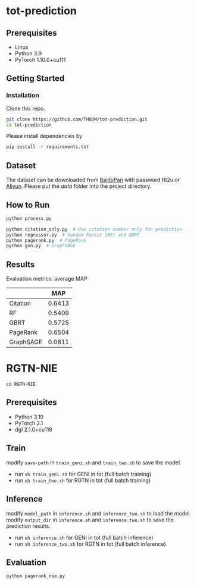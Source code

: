 # tot-prediction

## Prerequisites
- Linux
- Python 3.9
- PyTorch 1.10.0+cu111


## Getting Started

### Installation

Clone this repo.

```bash
git clone https://github.com/THUDM/tot-prediction.git
cd tot-prediction
```

Please install dependencies by

```bash
pip install -r requirements.txt
```

## Dataset
The dataset can be downloaded from [BaiduPan](https://pan.baidu.com/s/1ixgOizcJCBwNF_wNNQsvkQ?pwd=f62u) with password f62u or [Aliyun](https://open-data-set.oss-cn-beijing.aliyuncs.com/oag-benchmark/influence-prediction/paper-tot-prediction/data.zip).
Please put the _data_ folder into the project directory.

## How to Run
```bash
python process.py

python citation_only.py  # Use citation number only for prediction
python regressor.py  # Random Forest (RF) and GBRT
python pagerank.py  # PageRank
python gnn.py  # GraphSAGE
```

## Results
Evaluation metrics: average MAP

|       | MAP   |
|-------|-------|
| Citation  | 0.6413 |
| RF | 0.5409 |
| GBRT  | 0.5725 |
| PageRank      |  0.6504     |
| GraphSAGE      |   0.0811     |


# RGTN-NIE

`cd RGTN-NIE`

## Prerequisites
- Python 3.10
- PyTorch 2.1
- dgl 2.1.0+cu118

## Train
modify `save-path` in `train_geni.sh` and `train_two.sh` to save the model.
* run `sh train_geni.sh` for GENI in tot (full batch training)
* run `sh train_two.sh` for RGTN in tot (full batch training)

## Inference
modify `model_path` in `inference.sh` and `inference_two.sh` to load the model.  
modify `output_dir` in `inference.sh` and `inference_two.sh` to save the prediction results.
* run `sh inference.sh` for GENI in tot (full batch inference)
* run `sh inference_two.sh` for RGTN in tot (full batch inference)

## Evaluation

`python pagerank_nie.py`